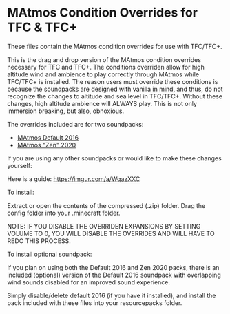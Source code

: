 # MAtmos Condition Overrides for TFC & TFC+
These files contain the MAtmos condition overrides for use with TFC/TFC+.

This is the drag and drop version of the MAtmos condition overrides necessary for TFC and TFC+.
The conditions overriden allow for high altitude wind and ambience to play correctly through MAtmos while TFC/TFC+ is installed.
The reason users must override these conditions is because the soundpacks are designed with vanilla in mind, and thus, do not recognize the changes to altitude and sea level in TFC/TFC+. Without these changes, high altitude ambience will ALWAYS play. This is not only immersion breaking, but also, obnoxious.

The overrides included are for two soundpacks:
   - [MAtmos Default 2016](https://github.com/makamys/MAtmos-2016-Default)
   - [MAtmos "Zen"  2020](https://github.com/makamys/MAtmos-2020-Zen)


If you are using any other soundpacks or would like to make these changes yourself:

Here is a guide: https://imgur.com/a/WqazXXC



To install:

Extract or open the contents of the compressed (.zip) folder.
Drag the config folder into your .minecraft folder.

NOTE: IF YOU DISABLE THE OVERRIDEN EXPANSIONS BY SETTING VOLUME TO 0, YOU WILL DISABLE THE OVERRIDES AND WILL HAVE TO REDO THIS PROCESS.



To install optional soundpack:

If you plan on using both the Default 2016 and Zen 2020 packs, there is an included (optional) version
of the Default 2016 soundpack with overlapping wind sounds disabled for an improved sound experience. 

Simply disable/delete default 2016 (if you have it installed), and install the pack included with these files into your resourcepacks folder.
